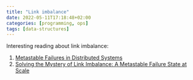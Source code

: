 ```yaml
---
title: "Link imbalance"
date: 2022-05-11T17:18:48+02:00
categories: [programming, ops]
tags: [data-structures]
---
```

Interesting reading about link imbalance:

1. [Metastable Failures in Distributed Systems](https://dl.acm.org/doi/pdf/10.1145/3458336.3465286)
2. [Solving the Mystery of Link Imbalance: A Metastable Failure State at Scale](https://engineering.fb.com/2014/11/14/production-engineering/solving-the-mystery-of-link-imbalance-a-metastable-failure-state-at-scale/)
